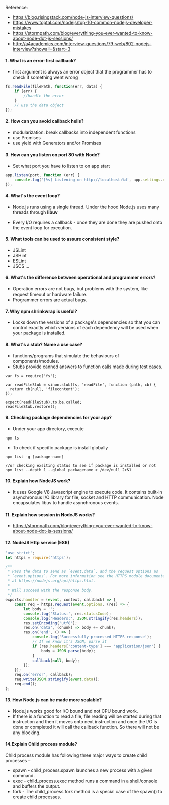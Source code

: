 Reference:

* https://blog.risingstack.com/node-js-interview-questions/
* https://www.toptal.com/nodejs/top-10-common-nodejs-developer-mistakes
* https://stormpath.com/blog/everything-you-ever-wanted-to-know-about-node-dot-js-sessions/
* http://a4academics.com/interview-questions/79-web/802-nodejs-interview?showall=&start=3

#### 1. What is an error-first callback?
* first argument is always an error object that the programmer has to check if something went wrong

```javascript
fs.readFile(filePath, function(err, data) {
    if (err) {
        //handle the error
    }
    // use the data object
});
```

#### 2. How can you avoid callback hells?

* modularization: break callbacks into independent functions
* use Promises
* use yield with Generators and/or Promises

#### 3. How can you listen on port 80 with Node?
* Set what port you have to listen to on app start
```javascript
app.listen(port, function (err) {
    console.log('[%s] Listening on http://localhost:%d', app.settings.env, port);
});

```

#### 4. What's the event loop?
* Node.js runs using a single thread. Under the hood Node.js uses many threads through **libuv**

* Every I/O requires a callback - once they are done they are pushed onto the event loop for execution.

#### 5. What tools can be used to assure consistent style?

* JSLint
* JSHint
* ESLint
* JSCS ...

#### 6. What's the difference between operational and programmer errors?
* Operation errors are not bugs, but problems with the system, like request timeout or hardware failure.
* Programmer errors are actual bugs.

#### 7. Why npm shrinkwrap is useful?

* Locks down the versions of a package's dependencies so that you can control exactly which versions of each dependency will be used when your package is installed.

#### 8. What's a stub? Name a use case?
* functions/programs that simulate the behaviours of components/modules.
* Stubs provide canned answers to function calls made during test cases.

```javavscript
var fs = require('fs');

var readFileStub = sinon.stub(fs, 'readFile', function (path, cb) {
  return cb(null, 'filecontent');
});

expect(readFileStub).to.be.called;
readFileStub.restore();

```

#### 9. Checking package dependencies for your app?
* Under your app directory, execute

```
npm ls
```

* To check if specific package is install globally

```
npm list -g [package-name]

//or checking exsiting status to see if package is installed or not
npm list --depth 1 --global packagename > /dev/null 2>&1

```

#### 10. Explain how NodeJS work?
* It uses Google V8 Javascript engine to execute code. It contains built-in asynchronous I/O library for file, socket and HTTP communication.  Node encapsulates libuv to handle asynchronous events.

#### 11. Explain how session in NodeJS works?
* https://stormpath.com/blog/everything-you-ever-wanted-to-know-about-node-dot-js-sessions/


#### 12. NodeJS Http service (ES6)

```javascript
'use strict';
let https = require('https');

/**
 * Pass the data to send as `event.data`, and the request options as
 * `event.options`. For more information see the HTTPS module documentation
 * at https://nodejs.org/api/https.html.
 *
 * Will succeed with the response body.
 */
exports.handler = (event, context, callback) => {
    const req = https.request(event.options, (res) => {
        let body = '';
        console.log('Status:', res.statusCode);
        console.log('Headers:', JSON.stringify(res.headers));
        res.setEncoding('utf8');
        res.on('data', (chunk) => body += chunk);
        res.on('end', () => {
            console.log('Successfully processed HTTPS response');
            // If we know it's JSON, parse it
            if (res.headers['content-type'] === 'application/json') {
                body = JSON.parse(body);
            }
            callback(null, body);
        });
    });
    req.on('error', callback);
    req.write(JSON.stringify(event.data));
    req.end();
};
```

#### 13.  How Node.js can be made more scalable?

* Node.js works good for I/O bound and not CPU bound work.
* If there is a function to read a file, file reading will be started during that instruction and then it moves onto next instruction and once the I/O is done or completed it will call the callback function. So there will not be any blocking.

#### 14.Explain Child process module?

Child process module has following three major ways to create child processes –

* spawn  - child_process.spawn launches a new process with a given command.
* exec  - child_process.exec method runs a command in a shell/console and buffers the output.
* fork - The child_process.fork method is a special case of the spawn() to create child processes.
